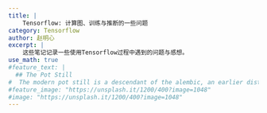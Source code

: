```yaml
---
title: |
    Tensorflow: 计算图、训练与推断的一些问题
category: Tensorflow
author: 赵明心
excerpt: |
    这些笔记记录一些使用Tensorflow过程中遇到的问题与感想。
use_math: true
#feature_text: |
  ## The Pot Still
#  The modern pot still is a descendant of the alembic, an earlier distillation device
#feature_image: "https://unsplash.it/1200/400?image=1048"
#image: "https://unsplash.it/1200/400?image=1048"
---
```


